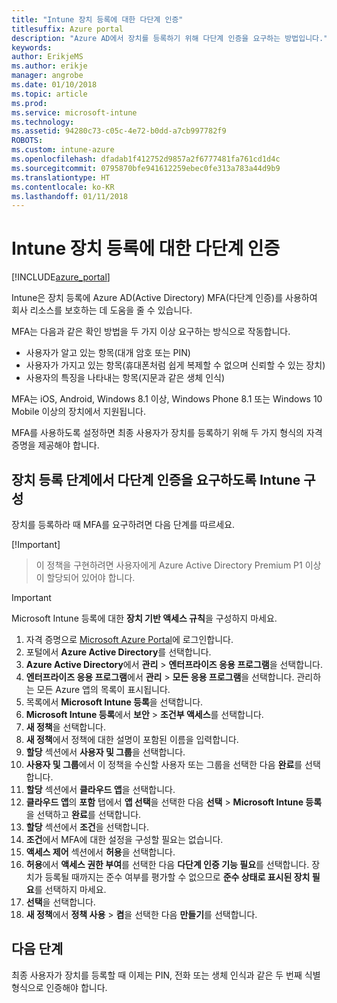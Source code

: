 ```yaml
---
title: "Intune 장치 등록에 대한 다단계 인증"
titlesuffix: Azure portal
description: "Azure AD에서 장치를 등록하기 위해 다단계 인증을 요구하는 방법입니다."
keywords: 
author: ErikjeMS
ms.author: erikje
manager: angrobe
ms.date: 01/10/2018
ms.topic: article
ms.prod: 
ms.service: microsoft-intune
ms.technology: 
ms.assetid: 94280c73-c05c-4e72-b0dd-a7cb997782f9
ROBOTS: 
ms.custom: intune-azure
ms.openlocfilehash: dfadab1f412752d9857a2f6777481fa761cd1d4c
ms.sourcegitcommit: 0795870bfe941612259ebec0fe313a783a44d9b9
ms.translationtype: HT
ms.contentlocale: ko-KR
ms.lasthandoff: 01/11/2018
---
```

# <a name="multi-factor-authentication-for-intune-device-enrollments"></a>Intune 장치 등록에 대한 다단계 인증

[!INCLUDE[azure_portal](./includes/azure_portal.md)]

Intune은 장치 등록에 Azure AD(Active Directory) MFA(다단계 인증)를 사용하여 회사 리소스를 보호하는 데 도움을 줄 수 있습니다.

MFA는 다음과 같은 확인 방법을 두 가지 이상 요구하는 방식으로 작동합니다.

- 사용자가 알고 있는 항목(대개 암호 또는 PIN)
- 사용자가 가지고 있는 항목(휴대폰처럼 쉽게 복제할 수 없으며 신뢰할 수 있는 장치)
- 사용자의 특징을 나타내는 항목(지문과 같은 생체 인식)

MFA는 iOS, Android, Windows 8.1 이상, Windows Phone 8.1 또는 Windows 10 Mobile 이상의 장치에서 지원됩니다.

MFA를 사용하도록 설정하면 최종 사용자가 장치를 등록하기 위해 두 가지 형식의 자격 증명을 제공해야 합니다.

## <a name="configure-intune-to-require-multi-factor-authentication-at-device-enrollment"></a>장치 등록 단계에서 다단계 인증을 요구하도록 Intune 구성

장치를 등록하라 때 MFA를 요구하려면 다음 단계를 따르세요.

[!Important]
>이 정책을 구현하려면 사용자에게 Azure Active Directory Premium P1 이상이 할당되어 있어야 합니다.

>[!Important]
>Microsoft Intune 등록에 대한 **장치 기반 액세스 규칙**을 구성하지 마세요.

1. 자격 증명으로 [Microsoft Azure Portal](https://portal.azure.com)에 로그인합니다.
2. 포털에서 **Azure Active Directory**를 선택합니다.
2. **Azure Active Directory**에서 **관리** > **엔터프라이즈 응용 프로그램**을 선택합니다.
3. **엔터프라이즈 응용 프로그램**에서 **관리** > **모든 응용 프로그램**을 선택합니다. 관리하는 모든 Azure 앱의 목록이 표시됩니다.
3. 목록에서 **Microsoft Intune 등록**을 선택합니다.
4. **Microsoft Intune 등록**에서 **보안** > **조건부 액세스**를 선택합니다.
5. **새 정책**을 선택합니다.
6. **새 정책**에서 정책에 대한 설명이 포함된 이름을 입력합니다.
7. **할당** 섹션에서 **사용자 및 그룹**을 선택합니다.
8. **사용자 및 그룹**에서 이 정책을 수신할 사용자 또는 그룹을 선택한 다음 **완료**를 선택합니다.
9. **할당** 섹션에서 **클라우드 앱**을 선택합니다.
10. **클라우드 앱**의 **포함** 탭에서 **앱 선택**을 선택한 다음 **선택** > **Microsoft Intune 등록**을 선택하고 **완료**를 선택합니다.
11. **할당** 섹션에서 **조건**을 선택합니다.
12. **조건**에서 MFA에 대한 설정을 구성할 필요는 없습니다.
13. **액세스 제어** 섹션에서 **허용**을 선택합니다.
14. **허용**에서 **액세스 권한 부여**를 선택한 다음 **다단계 인증 기능 필요**를 선택합니다.
    장치가 등록될 때까지는 준수 여부를 평가할 수 없으므로 **준수 상태로 표시된 장치 필요**를 선택하지 마세요.
15. **선택**을 선택합니다.
16. **새 정책**에서 **정책 사용** > **켬**을 선택한 다음 **만들기**를 선택합니다.



## <a name="next-steps"></a>다음 단계

최종 사용자가 장치를 등록할 때 이제는 PIN, 전화 또는 생체 인식과 같은 두 번째 식별 형식으로 인증해야 합니다.
